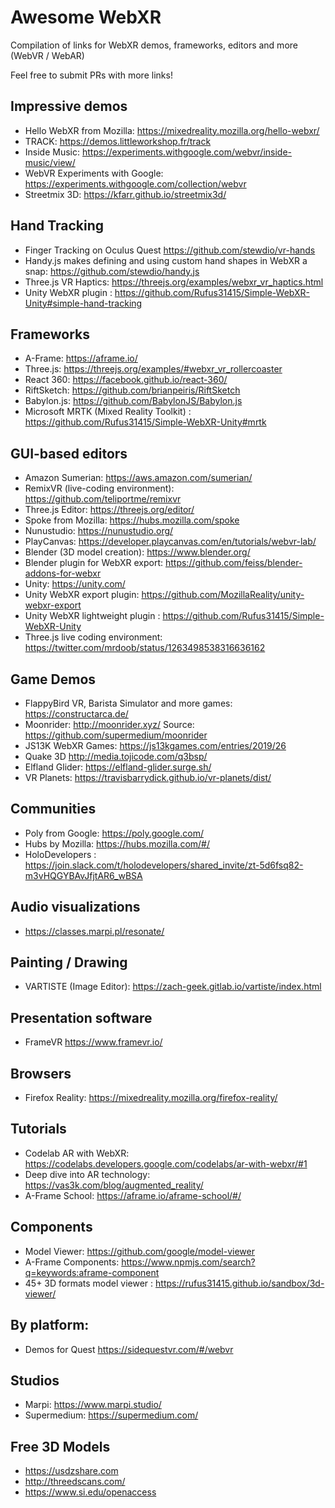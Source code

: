 # Awesome WebXR
Compilation of links for WebXR demos, frameworks, editors and more (WebVR / WebAR)

Feel free to submit PRs with more links! 

## Impressive demos

- Hello WebXR from Mozilla: https://mixedreality.mozilla.org/hello-webxr/
- TRACK: https://demos.littleworkshop.fr/track
- Inside Music: https://experiments.withgoogle.com/webvr/inside-music/view/
- WebVR Experiments with Google: https://experiments.withgoogle.com/collection/webvr
- Streetmix 3D: https://kfarr.github.io/streetmix3d/

## Hand Tracking

- Finger Tracking on Oculus Quest https://github.com/stewdio/vr-hands
- Handy.js makes defining and using custom hand shapes in WebXR a snap: https://github.com/stewdio/handy.js
- Three.js VR Haptics: https://threejs.org/examples/webxr_vr_haptics.html
- Unity WebXR plugin : https://github.com/Rufus31415/Simple-WebXR-Unity#simple-hand-tracking

## Frameworks

- A-Frame: https://aframe.io/
- Three.js: https://threejs.org/examples/#webxr_vr_rollercoaster
- React 360: https://facebook.github.io/react-360/
- RiftSketch: https://github.com/brianpeiris/RiftSketch
- Babylon.js: https://github.com/BabylonJS/Babylon.js
- Microsoft MRTK (Mixed Reality Toolkit) : https://github.com/Rufus31415/Simple-WebXR-Unity#mrtk

## GUI-based editors

- Amazon Sumerian: https://aws.amazon.com/sumerian/
- RemixVR (live-coding environment): https://github.com/teliportme/remixvr
- Three.js Editor: https://threejs.org/editor/
- Spoke from Mozilla: https://hubs.mozilla.com/spoke
- Nunustudio: https://nunustudio.org/
- PlayCanvas: https://developer.playcanvas.com/en/tutorials/webvr-lab/
- Blender (3D model creation): https://www.blender.org/
- Blender plugin for WebXR export: https://github.com/feiss/blender-addons-for-webxr
- Unity: https://unity.com/
- Unity WebXR export plugin: https://github.com/MozillaReality/unity-webxr-export
- Unity WebXR lightweight plugin : https://github.com/Rufus31415/Simple-WebXR-Unity
- Three.js live coding environment: https://twitter.com/mrdoob/status/1263498538316636162 

## Game Demos

- FlappyBird VR, Barista Simulator and more games: https://constructarca.de/
- Moonrider: http://moonrider.xyz/ Source: https://github.com/supermedium/moonrider
- JS13K WebXR Games: https://js13kgames.com/entries/2019/26
- Quake 3D http://media.tojicode.com/q3bsp/
- Elfland Glider: https://elfland-glider.surge.sh/
- VR Planets: https://travisbarrydick.github.io/vr-planets/dist/

## Communities

- Poly from Google: https://poly.google.com/
- Hubs by Mozilla: https://hubs.mozilla.com/#/
- HoloDevelopers : https://join.slack.com/t/holodevelopers/shared_invite/zt-5d6fsq82-m3vHQGYBAvJfjtAR6_wBSA

## Audio visualizations

- https://classes.marpi.pl/resonate/

## Painting / Drawing

- VARTISTE (Image Editor): https://zach-geek.gitlab.io/vartiste/index.html

## Presentation software

- FrameVR https://www.framevr.io/

## Browsers

- Firefox Reality: https://mixedreality.mozilla.org/firefox-reality/

## Tutorials

- Codelab AR with WebXR: https://codelabs.developers.google.com/codelabs/ar-with-webxr/#1
- Deep dive into AR technology: https://vas3k.com/blog/augmented_reality/
- A-Frame School: https://aframe.io/aframe-school/#/

## Components

- Model Viewer: https://github.com/google/model-viewer
- A-Frame Components: https://www.npmjs.com/search?q=keywords:aframe-component
- 45+ 3D formats model viewer : https://rufus31415.github.io/sandbox/3d-viewer/

## By platform:

- Demos for Quest https://sidequestvr.com/#/webvr

## Studios

- Marpi: https://www.marpi.studio/
- Supermedium: https://supermedium.com/

## Free 3D Models

- https://usdzshare.com
- http://threedscans.com/
- https://www.si.edu/openaccess


